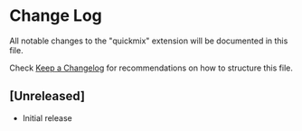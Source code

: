 # Change Log

All notable changes to the "quickmix" extension will be documented in this file.

Check [Keep a Changelog](http://keepachangelog.com/) for recommendations on how to structure this file.

## [Unreleased]

- Initial release
